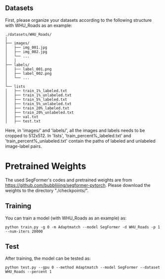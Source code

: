 ## Datasets
First, please organize your datasets according to the following structure with WHU_Roads as an example:
```plaintext
./datasets/WHU_Roads/
│
├── images/                  
│   ├── img_001.jpg
│   ├── img_002.jpg
│   └── ...
│   │
├── labels/          
│   ├── label_001.png
│   ├── label_002.png
│   └── ...
│
└── lists
│   ├── train_1%_labeled.txt
│   ├── train_1%_unlabeled.txt
│   ├── train_5%_labeled.txt
│   ├── train_5%_unlabeled.txt
│   ├── train_20%_labeled.txt
│   ├── train_20%_unlabeled.txt
│   ├── val.txt
│   ├── test.txt
```
Here, in  'images/' and 'labels/', all the images and labels needs to be cropped to 512x512. In 'lists', 'train_percent%_labeled.txt' and 'train_percent%_unlabeled.txt' contain the paths of labeled and unlabeled image-label pairs.


# Pretrained Weights
The used SegFormer's codes and pretrained weights are from https://github.com/bubbliiiing/segformer-pytorch. Please download the weights to the directory "./checkpoints/".

## Training
You can train a model (with WHU_Roads as an example) as: 
```plaintext
python train.py -g 0 -m Adaptmatch --model SegFormer -d WHU_Roads -p 1 --num-iters 20000
```


## Test
After training, the model can be tested as:
```plaintext
python test.py --gpu 0 --method Adaptmatch --model SegFormer --dataset WHU_Roads --percent 1
```
